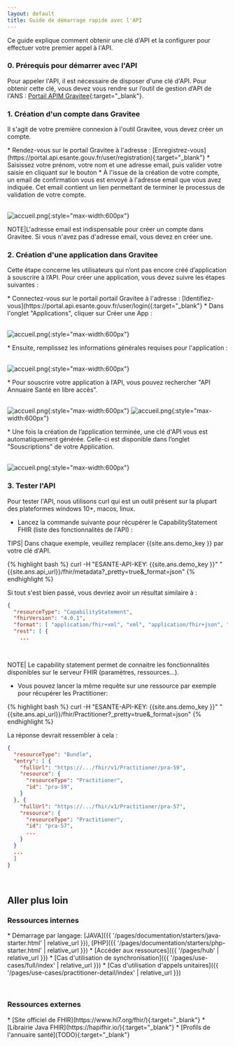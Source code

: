 ```yaml
---
layout: default
title: Guide de démarrage rapide avec l'API
---
```

Ce guide explique comment obtenir une clé d'API et la configurer pour effectuer votre premier appel à l'API.


### 0. Prérequis pour démarrer avec l'API
Pour appeler l'API, il est nécessaire de disposer d'une clé d'API. Pour obtenir cette clé, vous devez vous rendre sur l’outil de gestion d’API de l'ANS :
[Portail APIM Gravitee](https://portal.api.esante.gouv.fr/catalog/api/962f412b-e08e-4ee7-af41-2be08eeee7f6){:target="_blank"}.


### 1. Création d'un compte dans Gravitee
Il s'agit de votre première connexion à l'outil Gravitee, vous devez créer un compte.
<div class="wysiwyg" markdown="1">
* Rendez-vous sur le portail Gravitee à l'adresse : [Enregistrez-vous] (https://portal.api.esante.gouv.fr/user/registration){:target="_blank"}
* Saisissez votre prénom, votre nom et une adresse email, puis valider votre saisie en cliquant sur le bouton 
* À l'issue de la création de votre compte, un email de confirmation vous est envoyé à l'adresse email que vous avez indiquée. Cet email contient un lien permettant de terminer le processus de validation de votre compte.
</div>
&nbsp;

![accueil.png](img/apim_creer_compte.png){:style="max-width:600px"}

NOTE|L'adresse email est indispensable pour créer un compte dans Gravitee. Si vous n'avez pas d'adresse email, vous devez en créer une.
   

### 2. Création d'une application dans Gravitee
Cette étape concerne les utilisateurs qui n’ont pas encore créé d’application à souscrire à l’API.
Pour créer une application, vous devez suivre les étapes suivantes :
<div class="wysiwyg" markdown="1">
* Connectez-vous sur le portail portail Gravitee à l'adresse : [Identifiez-vous](https://portal.api.esante.gouv.fr/user/login({:target="_blank"}
* Dans l'onglet "Applications", cliquer sur Créer une App :
</div>
&nbsp;

![accueil.png](img/apim_creer_app.png){:style="max-width:600px"}

<div class="wysiwyg" markdown="1">
* Ensuite, remplissez les informations générales requises pour l'application :
</div>
&nbsp;

![accueil.png](img/apim_creer_app_1.png){:style="max-width:600px"}

<div class="wysiwyg" markdown="1">
* Pour souscrire votre application à l’API, vous pouvez rechercher "API Annuaire Santé en libre accès".
</div>
&nbsp;

![accueil.png](img/apim_creer_app_2.png){:style="max-width:600px"}
![accueil.png](img/apim_creer_app_3.png){:style="max-width:600px"}

<div class="wysiwyg" markdown="1">
* Une fois la création de l’application terminée, une clé d'API vous est automatiquement générée. Celle-ci est disponible dans l’onglet "Souscriptions" de votre Application.
</div>
&nbsp;

![accueil.png](img/apim_creer_app_4.png){:style="max-width:600px"}


### 3. Tester l'API
Pour tester l'API, nous utilisons curl qui est un outil présent sur la plupart des plateformes windows 10+, macos, linux.

- Lancez la commande suivante pour récupérer le CapabilityStatement FHIR (liste des fonctionnalités de l'API) : 


TIPS| Dans chaque exemple, veuillez remplacer {{site.ans.demo_key }} par votre clé d'API.


<div class="code-sample"><div class="tab-content" data-name="bash">

{% highlight bash %}
curl -H "ESANTE-API-KEY: {{site.ans.demo_key }}" "{{site.ans.api_url}}/fhir/metadata?_pretty=true&_format=json"
{% endhighlight %}

  
</div></div>



Si tout s'est bien passé, vous devriez avoir un résultat similaire à : 

```json
{
  "resourceType": "CapabilityStatement",
  "fhirVersion": "4.0.1",
  "format": [ "application/fhir+xml", "xml", "application/fhir+json", "json" ],
  "rest": [ {
    ...
```

&nbsp;

NOTE| Le capability statement permet de connaitre les fonctionnalités disponibles sur le serveur FHIR (paramètres, ressources...).


- Vous pouvez lancer la même requête sur une ressource par exemple pour récupérer les Practitioner:


<div class="code-sample"><div class="tab-content" data-name="bash">

{% highlight bash %}
curl -H "ESANTE-API-KEY: {{site.ans.demo_key }}" "{{site.ans.api_url}}/fhir/Practitioner?_pretty=true&_format=json"
{% endhighlight %}

</div></div>


La réponse devrait ressembler à cela :

```json
{
  "resourceType": "Bundle",
  "entry": [ {
    "fullUrl": "https://.../fhir/v1/Practitioner/pra-59",
    "resource": {
      "resourceType": "Practitioner",
      "id": "pra-59",
    }
  }, {
    "fullUrl": "https://.../fhir/v1/Practitioner/pra-57",
    "resource": {
      "resourceType": "Practitioner",
      "id": "pra-57",
      ...
    }
  }
  ...
  ]
}
```

&nbsp;


## Aller plus loin


### Ressources internes 

<div class="wysiwyg" markdown="1">
* Démarrage par langage: [JAVA]({{ '/pages/documentation/starters/java-starter.html' | relative_url }}),  [PHP]({{ '/pages/documentation/starters/php-starter.html' | relative_url }})
* [Accéder aux ressources]({{ '/pages/hub' | relative_url }})
* [Cas d'utilisation de synchronisation]({{ '/pages/use-cases/full/index' | relative_url }})
* [Cas d'utilisation d'appels unitaires]({{ '/pages/use-cases/practitioner-detail/index' | relative_url }})
</div>

&nbsp;

### Ressources externes

<div class="wysiwyg" markdown="1">
* [Site officiel de FHIR](https://www.hl7.org/fhir/){:target="_blank"}
* [Librairie Java FHIR](https://hapifhir.io/){:target="_blank"}
* [Profils de l'annuaire santé](TODO){:target="_blank"}
</div>
